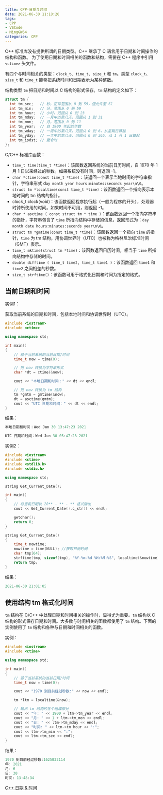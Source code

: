 ```yaml
---
title: CPP-日期与时间
date: 2021-06-30 11:10:20
tags:
- CPP
- VSCode
- MingGW64
categories: CPP
---
```


C++ 标准库没有提供所谓的日期类型。C++ 继承了 C 语言用于日期和时间操作的结构和函数。
为了使用日期和时间相关的函数和结构，需要在 C++ 程序中引用 `<ctime>` 头文件。

有四个与时间相关的类型：`clock_t`、`time_t`、`size_t` 和 `tm`。类型 `clock_t`、`size_t` 和 `time_t` 能够把系统时间和日期表示为某种整数。

结构类型 `tm` 把日期和时间以 C 结构的形式保存，`tm` 结构的定义如下：

```cpp
struct tm {
  int tm_sec;   // 秒，正常范围从 0 到 59，但允许至 61
  int tm_min;   // 分，范围从 0 到 59
  int tm_hour;  // 小时，范围从 0 到 23
  int tm_mday;  // 一月中的第几天，范围从 1 到 31
  int tm_mon;   // 月，范围从 0 到 11
  int tm_year;  // 自 1900 年起的年数
  int tm_wday;  // 一周中的第几天，范围从 0 到 6，从星期日算起
  int tm_yday;  // 一年中的第几天，范围从 0 到 365，从 1 月 1 日算起
  int tm_isdst; // 夏令时
};
```
<!--more-->

C/C++ 标准库函数：

* `time_t time(time_t *time)`：该函数返回系统的当前日历时间，自 1970 年 1 月 1 日以来经过的秒数。如果系统没有时间，则返回 -1。
* `char *ctime(const time_t *time)`：该返回一个表示当地时间的字符串指针，字符串形式 d`ay month year hours:minutes:seconds year\n\0`。
* `struct tm *localtime(const time_t *time)`：该函数返回一个指向表示本地时间的 tm 结构的指针。
* clock_t clock(void)：该函数返回程序执行起（一般为程序的开头），处理器时钟所使用的时间。如果时间不可用，则返回 -1。
* `char * asctime ( const struct tm * time )`：该函数返回一个指向字符串的指针，字符串包含了 `time` 所指向结构中存储的信息，返回形式为：`day month date hours:minutes:seconds year\n\0`。
* `struct tm *gmtime(const time_t *time)`：该函数返回一个指向 `time` 的指针，`time` 为 tm 结构，用协调世界时（UTC）也被称为格林尼治标准时间（GMT）表示。
* `time_t mktime(struct tm *time)`：该函数返回日历时间，相当于 `time` 所指向结构中存储的时间。
* `double difftime ( time_t time2, time_t time1 )`：该函数返回 `time1` 和 `time2` 之间相差的秒数。
* `size_t strftime()`：该函数可用于格式化日期和时间为指定的格式。

## 当前日期和时间

实例1：

获取当前系统的日期和时间，包括本地时间和协调世界时（UTC）。

```cpp
#include <iostream>
#include <ctime>

using namespace std;

int main()
{
    // 基于当前系统的当前日期/时间
    time_t now = time(0);

    // 把 now 转换为字符串形式
    char *dt = ctime(&now);

    cout << "本地日期和时间：" << dt << endl;

    // 把 now 转换为 tm 结构
    tm *gmtm = gmtime(&now);
    dt = asctime(gmtm);
    cout << "UTC 日期和时间：" << dt << endl;
}
```

结果：

```cpp
本地日期和时间：Wed Jun 30 13:47:23 2021

UTC 日期和时间：Wed Jun 30 05:47:23 2021
```

实例2：

```cpp
#include <iostream>
#include <ctime>
#include <stdlib.h>
#include <stdio.h>

using namespace std;

string Get_Current_Date();

int main()
{
    // 将当前日期以 20** - ** - ** 格式输出
    cout << Get_Current_Date().c_str() << endl;

    getchar();
    return 0;
}

string Get_Current_Date()
{
    time_t nowtime;
    nowtime = time(NULL); //获取日历时间
    char tmp[64];
    strftime(tmp, sizeof(tmp), "%Y-%m-%d %H:%M:%S", localtime(&nowtime));
    return tmp;
}
```

结果：

```cpp
2021-06-30 21:01:05
```

## 使用结构 tm 格式化时间

`tm` 结构在 C/C++ 中处理日期和时间相关的操作时，显得尤为重要。`tm` 结构以 C 结构的形式保存日期和时间。大多数与时间相关的函数都使用了 `tm` 结构。下面的实例使用了 `tm` 结构和各种与日期和时间相关的函数。

实例：

```cpp
#include <iostream>
#include <ctime>

using namespace std;

int main()
{
    // 基于当前系统的当前日期/时间
    time_t now = time(0);

    cout << "1970 到目前经过秒数:" << now << endl;

    tm *ltm = localtime(&now);

    // 输出 tm 结构的各个组成部分
    cout << "年: " << 1900 + ltm->tm_year << endl;
    cout << "月: " << 1 + ltm->tm_mon << endl;
    cout << "日: " << ltm->tm_mday << endl;
    cout << "时间: " << ltm->tm_hour << ":";
    cout << ltm->tm_min << ":";
    cout << ltm->tm_sec << endl;
}
```

结果：

```cpp
1970 到目前经过秒数:1625032114
年: 2021
月: 6
日: 30
时间: 13:48:34
```

[C++ 日期 & 时间](https://www.runoob.com/cplusplus/cpp-date-time.html)